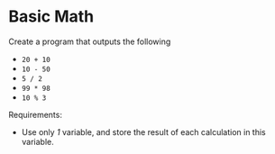 # Basic Math

Create a program that outputs the following

- `20 + 10`
- `10 - 50`
- `5 / 2`
- `99 * 98`
- `10 % 3`

Requirements:

- Use only *1* variable, and store the result of each calculation in this variable.